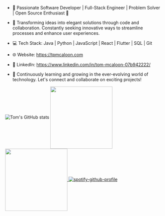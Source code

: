 - 🚀 Passionate Software Developer | Full-Stack Engineer | Problem Solver | Open Source Enthusiast 🌟

- 🎯 Transforming ideas into elegant solutions through code and collaboration. Constantly seeking innovative ways to streamline processes and enhance user experiences.

- 💻 Tech Stack: Java | Python | JavaScript | React | Flutter | SQL | Git

- 🌐 Website: https://tpmcaloon.com
- 🔗 LinkedIn: https://www.linkedin.com/in/tom-mcaloon-07b942222/

- 🌱 Continuously learning and growing in the ever-evolving world of technology. Let's connect and collaborate on exciting projects!

![Tom's GitHub stats](https://github-readme-stats.vercel.app/api?username=tpmcaloon&show_icons=true&theme=react)
<a href="https://github.com/tpmcaloon">
  <img height=200 align="center" src="(https://github-readme-stats.vercel.app/api?username=tpmcaloon](https://github-readme-stats.vercel.app/api?username=tpmcaloon&show_icons=true&theme=react)" />
</a>
<a href="https://github.com/tpmcaloon">
  <img height=200 align="center" src="https://github-readme-stats.vercel.app/api/top-langs?username=tpmcaloon&layout=compact&langs_count=8&card_width=320" />
</a>
[![spotify-github-profile](https://spotify-github-profile.vercel.app/api/view?uid=tpmcaloon98&cover_image=true&theme=default&show_offline=true&background_color=121212&interchange=false&bar_color=53b14f&bar_color_cover=true)](https://github.com/kittinan/spotify-github-profile)

<!---
tpmcaloon/tpmcaloon is a ✨ special ✨ repository because its `README.md` (this file) appears on your GitHub profile.
You can click the Preview link to take a look at your changes.
--->
